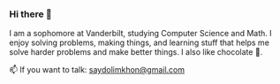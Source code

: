 ### Hi there 👋

I am a sophomore at Vanderbilt, studying Computer Science and Math. I enjoy solving problems, making things, and learning stuff that helps me solve harder problems and make better things. I also like chocolate 🍫. 

📫 If you want to talk: saydolimkhon@gmail.com  
